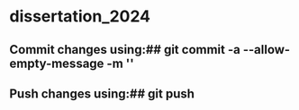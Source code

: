 # dissertation_2024
## Commit changes using:## git commit -a --allow-empty-message -m ''
## Push changes using:## git push
